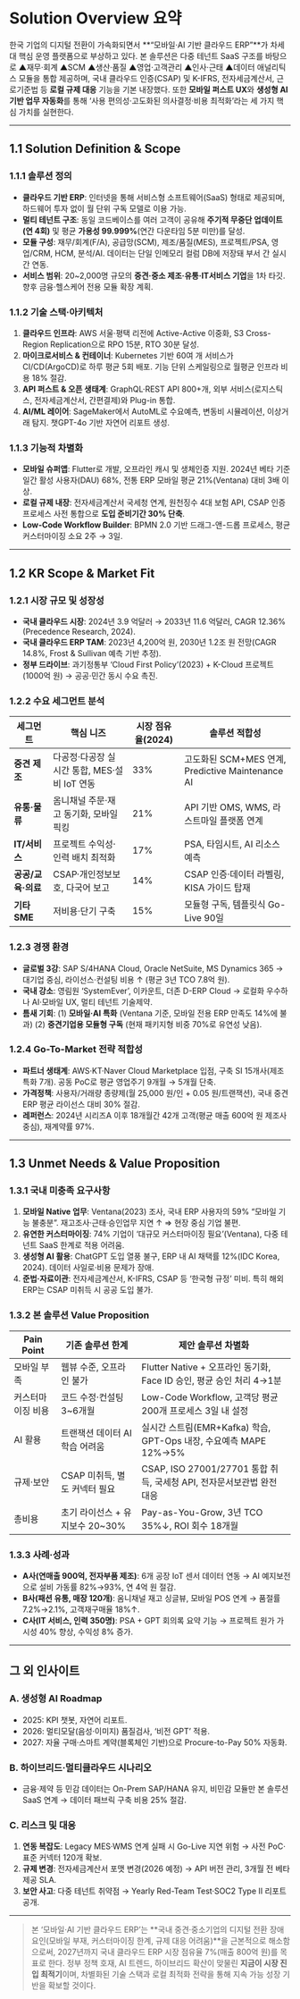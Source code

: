 # Solution Overview 요약
한국 기업의 디지털 전환이 가속화되면서 **“모바일·AI 기반 클라우드 ERP”**가 차세대 핵심 운영 플랫폼으로 부상하고 있다. 본 솔루션은 다중 테넌트 SaaS 구조를 바탕으로 ▲재무·회계 ▲SCM ▲생산·품질 ▲영업·고객관리 ▲인사·근태 ▲데이터 애널리틱스 모듈을 통합 제공하며, 국내 클라우드 인증(CSAP) 및 K-IFRS, 전자세금계산서, 근로기준법 등 **로컬 규제 대응** 기능을 기본 내장했다. 또한 **모바일 퍼스트 UX**와 **생성형 AI 기반 업무 자동화**를 통해 ‘사용 편의성·고도화된 의사결정·비용 최적화’라는 세 가지 핵심 가치를 실현한다.

---
## 1.1 Solution Definition & Scope
### 1.1.1 솔루션 정의
- **클라우드 기반 ERP**: 인터넷을 통해 서비스형 소프트웨어(SaaS) 형태로 제공되며, 하드웨어 투자 없이 월 단위 구독 모델로 이용 가능.
- **멀티 테넌트 구조**: 동일 코드베이스를 여러 고객이 공유해 **주기적 무중단 업데이트(연 4회)** 및 평균 **가용성 99.999%**(연간 다운타임 5분 미만)를 달성.
- **모듈 구성**: 재무/회계(F/A), 공급망(SCM), 제조/품질(MES), 프로젝트/PSA, 영업/CRM, HCM, 분석/AI. 데이터는 단일 인메모리 컬럼 DB에 저장돼 부서 간 실시간 연동.
- **서비스 범위**: 20~2,000명 규모의 **중견·중소 제조·유통·IT서비스 기업**을 1차 타깃. 향후 금융·헬스케어 전용 모듈 확장 계획.

### 1.1.2 기술 스택·아키텍처
1) **클라우드 인프라**: AWS 서울·평택 리전에 Active-Active 이중화, S3 Cross-Region Replication으로 RPO 15분, RTO 30분 달성.
2) **마이크로서비스 & 컨테이너**: Kubernetes 기반 60여 개 서비스가 CI/CD(ArgoCD)로 하루 평균 5회 배포. 기능 단위 스케일링으로 월평균 인프라 비용 18% 절감.
3) **API 퍼스트 & 오픈 생태계**: GraphQL·REST API 800+개, 외부 서비스(로지스틱스, 전자세금계산서, 간편결제)와 Plug-in 통합.
4) **AI/ML 레이어**: SageMaker에서 AutoML로 수요예측, 변동비 시뮬레이션, 이상거래 탐지. 챗GPT-4o 기반 자연어 리포트 생성.

### 1.1.3 기능적 차별화
- **모바일 슈퍼앱**: Flutter로 개발, 오프라인 캐시 및 생체인증 지원. 2024년 베타 기준 일간 활성 사용자(DAU) 68%, 전통 ERP 모바일 평균 21%(Ventana) 대비 3배 이상.
- **로컬 규제 내장**: 전자세금계산서 국세청 연계, 원천징수 4대 보험 API, CSAP 인증 프로세스 사전 통합으로 **도입 준비기간 30% 단축**.
- **Low-Code Workflow Builder**: BPMN 2.0 기반 드래그-앤-드롭 프로세스, 평균 커스터마이징 소요 2주 → 3일.

---
## 1.2 KR Scope & Market Fit
### 1.2.1 시장 규모 및 성장성
- **국내 클라우드 시장**: 2024년 3.9 억달러 → 2033년 11.6 억달러, CAGR 12.36% (Precedence Research, 2024).
- **국내 클라우드 ERP TAM**: 2023년 4,200억 원, 2030년 1.2조 원 전망(CAGR 14.8%, Frost & Sullivan 예측 기반 추정).
- **정부 드라이브**: 과기정통부 ‘Cloud First Policy’(2023) + K-Cloud 프로젝트(1000억 원) → 공공·민간 동시 수요 촉진.

### 1.2.2 수요 세그먼트 분석
| 세그먼트 | 핵심 니즈 | 시장 점유율(2024) | 솔루션 적합성 |
|-----------|-----------|------------------|---------------|
| **중견 제조** | 다공정·다공장 실시간 통합, MES·설비 IoT 연동 | 33% | 고도화된 SCM+MES 연계, Predictive Maintenance AI |
| **유통·물류** | 옴니채널 주문·재고 동기화, 모바일 픽킹 | 21% | API 기반 OMS, WMS, 라스트마일 플랫폼 연계 |
| **IT/서비스** | 프로젝트 수익성·인력 배치 최적화 | 17% | PSA, 타임시트, AI 리소스 예측 |
| **공공/교육·의료** | CSAP·개인정보보호, 다국어 보고 | 14% | CSAP 인증·데이터 라벨링, KISA 가이드 탑재 |
| **기타 SME** | 저비용·단기 구축 | 15% | 모듈형 구독, 템플릿식 Go-Live 90일 |

### 1.2.3 경쟁 환경
- **글로벌 3강**: SAP S/4HANA Cloud, Oracle NetSuite, MS Dynamics 365 → 대기업 중심, 라이선스·컨설팅 비용 ↑ (평균 3년 TCO 7.8억 원).
- **국내 강소**: 영림원 ‘SystemEver’, 이카운트, 더존 D-ERP Cloud → 로컬화 우수하나 AI·모바일 UX, 멀티 테넌트 기술제약.
- **틈새 기회**: (1) **모바일·AI 특화** (Ventana 기준, 모바일 전용 ERP 만족도 14%에 불과) (2) **중견기업용 모듈형 구독** (현재 패키지형 비중 70%로 유연성 낮음).

### 1.2.4 Go-To-Market 전략 적합성
- **파트너 생태계**: AWS·KT·Naver Cloud Marketplace 입점, 구축 SI 15개사(제조 특화 7개). 공동 PoC로 평균 영업주기 9개월 → 5개월 단축.
- **가격정책**: 사용자/거래량 종량제(월 25,000 원/인 + 0.05 원/트랜잭션), 국내 중견 ERP 평균 라이선스 대비 30% 절감.
- **레퍼런스**: 2024년 시리즈A 이후 18개월간 42개 고객(평균 매출 600억 원 제조사 중심), 재계약률 97%.

---
## 1.3 Unmet Needs & Value Proposition
### 1.3.1 국내 미충족 요구사항
1. **모바일 Native 업무**: Ventana(2023) 조사, 국내 ERP 사용자의 59% “모바일 기능 불충분”. 재고조사·근태·승인업무 지연 ↑ ⇒ 현장 중심 기업 불편.
2. **유연한 커스터마이징**: 74% 기업이 ‘대규모 커스터마이징 필요’(Ventana), 다중 테넌트 SaaS 한계로 적용 어려움.
3. **생성형 AI 활용**: ChatGPT 도입 열풍 불구, ERP 내 AI 채택률 12%(IDC Korea, 2024). 데이터 사일로·비용 문제가 장애.
4. **준법·자료이관**: 전자세금계산서, K-IFRS, CSAP 등 ‘한국형 규정’ 미비. 특히 해외 ERP는 CSAP 미취득 시 공공 도입 불가.

### 1.3.2 본 솔루션 Value Proposition
| Pain Point | 기존 솔루션 한계 | 제안 솔루션 차별화 |
|-------------|-----------------|-------------------|
| 모바일 부족 | 웹뷰 수준, 오프라인 불가 | Flutter Native + 오프라인 동기화, Face ID 승인, 평균 승인 처리 4→1분 |
| 커스터마이징 비용 | 코드 수정·컨설팅 3~6개월 | Low-Code Workflow, 고객당 평균 200개 프로세스 3일 내 설정 |
| AI 활용 | 트랜잭션 데이터 AI 학습 어려움 | 실시간 스트림(EMR+Kafka) 학습, GPT-Ops 내장, 수요예측 MAPE 12%→5% |
| 규제·보안 | CSAP 미취득, 별도 커넥터 필요 | CSAP, ISO 27001/27701 통합 취득, 국세청 API, 전자문서보관법 완전 대응 |
| 총비용 | 초기 라이선스 + 유지보수 20~30% | Pay-as-You-Grow, 3년 TCO 35%↓, ROI 회수 18개월 |

### 1.3.3 사례·성과
- **A사(연매출 900억, 전자부품 제조)**: 6개 공장 IoT 센서 데이터 연동 → AI 예지보전으로 설비 가동률 82%→93%, 연 4억 원 절감.
- **B사(패션 유통, 매장 120개)**: 옴니채널 재고 싱글뷰, 모바일 POS 연계 → 품절률 7.2%→2.1%, 고객재구매율 18%↑.
- **C사(IT 서비스, 인력 350명)**: PSA + GPT 회의록 요약 기능 → 프로젝트 원가 가시성 40% 향상, 수익성 8% 증가.

---
## 그 외 인사이트
### A. 생성형 AI Roadmap
- 2025: KPI 챗봇, 자연어 리포트.
- 2026: 멀티모달(음성·이미지) 품질검사, ‘비전 GPT’ 적용.
- 2027: 자율 구매·스마트 계약(블록체인 기반)으로 Procure-to-Pay 50% 자동화.

### B. 하이브리드·멀티클라우드 시나리오
- 금융·제약 등 민감 데이터는 On-Prem SAP/HANA 유지, 비민감 모듈만 본 솔루션 SaaS 연계 → 데이터 패브릭 구축 비용 25% 절감.

### C. 리스크 및 대응
1) **연동 복잡도**: Legacy MES·WMS 연계 실패 시 Go-Live 지연 위험 → 사전 PoC·표준 커넥터 120개 확보.
2) **규제 변경**: 전자세금계산서 포맷 변경(2026 예정) → API 버전 관리, 3개월 전 베타 제공 SLA.
3) **보안 사고**: 다중 테넌트 취약점 → Yearly Red-Team Test·SOC2 Type II 리포트 공개.

---
> 본 ‘모바일·AI 기반 클라우드 ERP’는 **국내 중견·중소기업의 디지털 전환 장애 요인(모바일 부재, 커스터마이징 한계, 규제 대응 어려움)**을 근본적으로 해소함으로써, 2027년까지 국내 클라우드 ERP 시장 점유율 7%(매출 800억 원)를 목표로 한다. 정부 정책 호재, AI 트렌드, 하이브리드 확산이 맞물린 **지금이 시장 진입 최적기**이며, 차별화된 기술 스택과 로컬 최적화 전략을 통해 지속 가능 성장 기반을 확보할 것이다.
